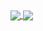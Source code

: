 <a href="#">
  <img align="center" src="https://github-readme-stats.vercel.app/api?username=hiratsuka-r&count_private=true&layout=compact&theme=merko" />
</a>
<a href="#">
  <img align="center" src="https://github-readme-stats.vercel.app/api/top-langs/?username=hiratsuka-r&layout=compact&theme=merko" />
</a>
